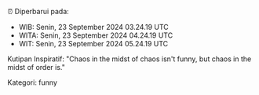 ⏰ Diperbarui pada:
- WIB: Senin, 23 September 2024 03.24.19 UTC
- WITA: Senin, 23 September 2024 04.24.19 UTC
- WIT: Senin, 23 September 2024 05.24.19 UTC

Kutipan Inspiratif:
"Chaos in the midst of chaos isn't funny, but chaos in the midst of order is."


Kategori: funny

